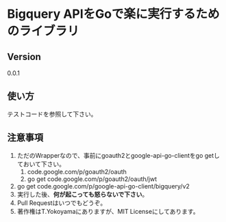 # Bigquery APIをGoで楽に実行するためのライブラリ

## Version
0.0.1

## 使い方
テストコードを参照して下さい。

## 注意事項
1. ただのWrapperなので、事前にgoauth2とgoogle-api-go-clientをgo getしておいて下さい。
	1. code.google.com/p/goauth2/oauth
	1. go get code.google.com/p/goauth2/oauth/jwt
1. go get code.google.com/p/google-api-go-client/bigquery/v2
1. 実行した後、**何が起こっても怒らないで下さい**。
1. Pull Requestはいつでもどうぞ。
1. 著作権はT.Yokoyamaにありますが、MIT Licenseにしてあります。

